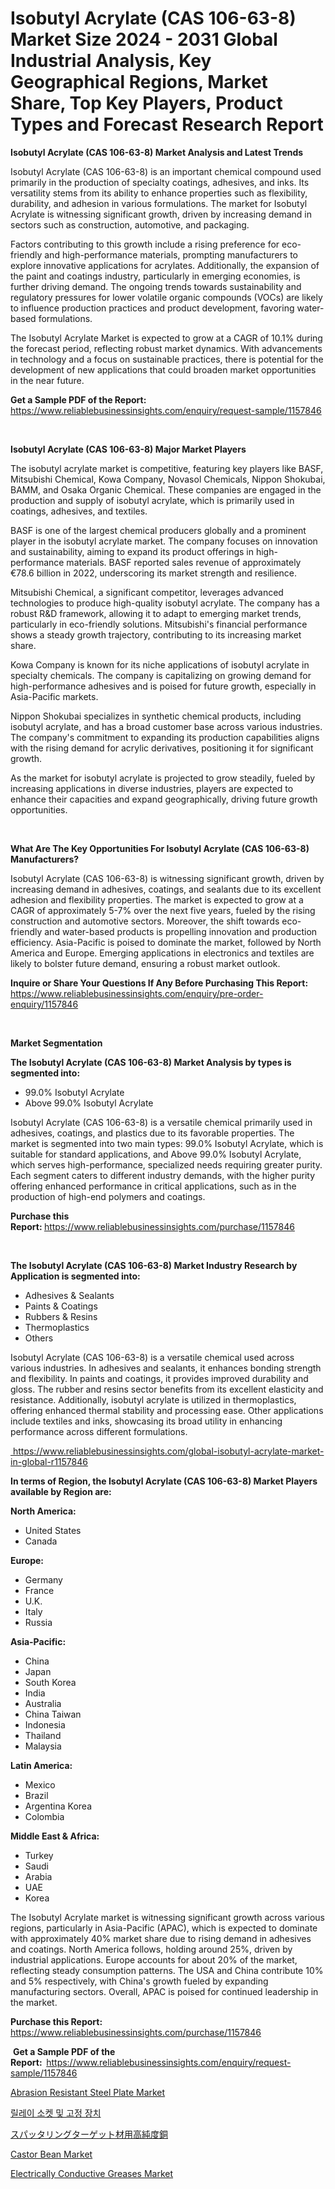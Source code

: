 <p><h1>Isobutyl Acrylate (CAS 106-63-8) Market Size 2024 - 2031 Global Industrial Analysis, Key Geographical Regions, Market Share, Top Key Players, Product Types and Forecast Research Report</h1></p><p><strong>Isobutyl Acrylate (CAS 106-63-8) Market Analysis and Latest Trends</strong></p>
<p><p>Isobutyl Acrylate (CAS 106-63-8) is an important chemical compound used primarily in the production of specialty coatings, adhesives, and inks. Its versatility stems from its ability to enhance properties such as flexibility, durability, and adhesion in various formulations. The market for Isobutyl Acrylate is witnessing significant growth, driven by increasing demand in sectors such as construction, automotive, and packaging.</p><p>Factors contributing to this growth include a rising preference for eco-friendly and high-performance materials, prompting manufacturers to explore innovative applications for acrylates. Additionally, the expansion of the paint and coatings industry, particularly in emerging economies, is further driving demand. The ongoing trends towards sustainability and regulatory pressures for lower volatile organic compounds (VOCs) are likely to influence production practices and product development, favoring water-based formulations.</p><p>The Isobutyl Acrylate Market is expected to grow at a CAGR of 10.1% during the forecast period, reflecting robust market dynamics. With advancements in technology and a focus on sustainable practices, there is potential for the development of new applications that could broaden market opportunities in the near future.</p></p>
<p><strong>Get a Sample PDF of the Report:&nbsp;</strong> <a href="https://www.reliablebusinessinsights.com/enquiry/request-sample/1157846">https://www.reliablebusinessinsights.com/enquiry/request-sample/1157846</a></p>
<p>&nbsp;</p>
<p><strong>Isobutyl Acrylate (CAS 106-63-8) Major Market Players</strong></p>
<p><p>The isobutyl acrylate market is competitive, featuring key players like BASF, Mitsubishi Chemical, Kowa Company, Novasol Chemicals, Nippon Shokubai, BAMM, and Osaka Organic Chemical. These companies are engaged in the production and supply of isobutyl acrylate, which is primarily used in coatings, adhesives, and textiles.</p><p>BASF is one of the largest chemical producers globally and a prominent player in the isobutyl acrylate market. The company focuses on innovation and sustainability, aiming to expand its product offerings in high-performance materials. BASF reported sales revenue of approximately €78.6 billion in 2022, underscoring its market strength and resilience.</p><p>Mitsubishi Chemical, a significant competitor, leverages advanced technologies to produce high-quality isobutyl acrylate. The company has a robust R&D framework, allowing it to adapt to emerging market trends, particularly in eco-friendly solutions. Mitsubishi's financial performance shows a steady growth trajectory, contributing to its increasing market share.</p><p>Kowa Company is known for its niche applications of isobutyl acrylate in specialty chemicals. The company is capitalizing on growing demand for high-performance adhesives and is poised for future growth, especially in Asia-Pacific markets. </p><p>Nippon Shokubai specializes in synthetic chemical products, including isobutyl acrylate, and has a broad customer base across various industries. The company's commitment to expanding its production capabilities aligns with the rising demand for acrylic derivatives, positioning it for significant growth.</p><p>As the market for isobutyl acrylate is projected to grow steadily, fueled by increasing applications in diverse industries, players are expected to enhance their capacities and expand geographically, driving future growth opportunities.</p></p>
<p>&nbsp;</p>
<p><strong>What Are The Key Opportunities For Isobutyl Acrylate (CAS 106-63-8) Manufacturers?</strong></p>
<p><p>Isobutyl Acrylate (CAS 106-63-8) is witnessing significant growth, driven by increasing demand in adhesives, coatings, and sealants due to its excellent adhesion and flexibility properties. The market is expected to grow at a CAGR of approximately 5-7% over the next five years, fueled by the rising construction and automotive sectors. Moreover, the shift towards eco-friendly and water-based products is propelling innovation and production efficiency. Asia-Pacific is poised to dominate the market, followed by North America and Europe. Emerging applications in electronics and textiles are likely to bolster future demand, ensuring a robust market outlook.</p></p>
<p><strong>Inquire or Share Your Questions If Any Before Purchasing This Report:</strong> <a href="https://www.reliablebusinessinsights.com/enquiry/pre-order-enquiry/1157846">https://www.reliablebusinessinsights.com/enquiry/pre-order-enquiry/1157846</a></p>
<p>&nbsp;</p>
<p><strong>Market Segmentation</strong></p>
<p><strong>The Isobutyl Acrylate (CAS 106-63-8) Market Analysis by types is segmented into:</strong></p>
<p><ul><li>99.0% Isobutyl Acrylate</li><li>Above 99.0% Isobutyl Acrylate</li></ul></p>
<p><p>Isobutyl Acrylate (CAS 106-63-8) is a versatile chemical primarily used in adhesives, coatings, and plastics due to its favorable properties. The market is segmented into two main types: 99.0% Isobutyl Acrylate, which is suitable for standard applications, and Above 99.0% Isobutyl Acrylate, which serves high-performance, specialized needs requiring greater purity. Each segment caters to different industry demands, with the higher purity offering enhanced performance in critical applications, such as in the production of high-end polymers and coatings.</p></p>
<p><strong>Purchase this Report:&nbsp;</strong><a href="https://www.reliablebusinessinsights.com/purchase/1157846">https://www.reliablebusinessinsights.com/purchase/1157846</a></p>
<p>&nbsp;</p>
<p><strong>The Isobutyl Acrylate (CAS 106-63-8) Market Industry Research by Application is segmented into:</strong></p>
<p><ul><li>Adhesives & Sealants</li><li>Paints & Coatings</li><li>Rubbers & Resins</li><li>Thermoplastics</li><li>Others</li></ul></p>
<p><p>Isobutyl Acrylate (CAS 106-63-8) is a versatile chemical used across various industries. In adhesives and sealants, it enhances bonding strength and flexibility. In paints and coatings, it provides improved durability and gloss. The rubber and resins sector benefits from its excellent elasticity and resistance. Additionally, isobutyl acrylate is utilized in thermoplastics, offering enhanced thermal stability and processing ease. Other applications include textiles and inks, showcasing its broad utility in enhancing performance across different formulations.</p></p>
<p><a href="https://www.reliablebusinessinsights.com/global-isobutyl-acrylate-market-in-global-r1157846">&nbsp;https://www.reliablebusinessinsights.com/global-isobutyl-acrylate-market-in-global-r1157846</a></p>
<p><strong>In terms of Region, the Isobutyl Acrylate (CAS 106-63-8) Market Players available by Region are:</strong></p>
<p>
    <p> <strong> North America: </strong>
        <ul>
            <li>United States</li>
            <li>Canada</li>
        </ul>
        </p> 
    <p> <strong> Europe: </strong>
        <ul>
            <li>Germany</li>
            <li>France</li>
            <li>U.K.</li>
            <li>Italy</li>
            <li>Russia</li>
        </ul>
        </p> 
    <p> <strong> Asia-Pacific: </strong>
        <ul>
            <li>China</li>
            <li>Japan</li>
            <li>South Korea</li>
            <li>India</li>
            <li>Australia</li>
            <li>China Taiwan</li>
            <li>Indonesia</li>
            <li>Thailand</li>
            <li>Malaysia</li>
        </ul>
        </p> 
    <p> <strong> Latin America: </strong>
        <ul>
            <li>Mexico</li>
            <li>Brazil</li>
            <li>Argentina Korea</li>
            <li>Colombia</li>
        </ul>
        </p> 
    <p> <strong> Middle East & Africa: </strong>
        <ul>
            <li>Turkey</li>
            <li>Saudi</li>
            <li>Arabia</li>
            <li>UAE</li>
            <li>Korea</li>
        </ul>
    </p>
    </p>
<p><p>The Isobutyl Acrylate market is witnessing significant growth across various regions, particularly in Asia-Pacific (APAC), which is expected to dominate with approximately 40% market share due to rising demand in adhesives and coatings. North America follows, holding around 25%, driven by industrial applications. Europe accounts for about 20% of the market, reflecting steady consumption patterns. The USA and China contribute 10% and 5% respectively, with China's growth fueled by expanding manufacturing sectors. Overall, APAC is poised for continued leadership in the market.</p></p>
<p><strong>Purchase this Report: </strong><a href="https://www.reliablebusinessinsights.com/purchase/1157846">https://www.reliablebusinessinsights.com/purchase/1157846</a></p>
<p>&nbsp;<strong>Get a Sample PDF of the Report:&nbsp;&nbsp;</strong><a href="https://www.reliablebusinessinsights.com/enquiry/request-sample/1157846">https://www.reliablebusinessinsights.com/enquiry/request-sample/1157846</a></p>
<p><strong></strong></p>
<p><p><a href="https://issuu.com/reportprime-2/docs/abrasion-resistant-steel-plate-mark_6271daf030adf2">Abrasion Resistant Steel Plate Market</a></p><p><a href="https://medium.com/@andrewbates1961/%EC%84%B8%EA%B3%84-relay-sockets-and-fixings-market-%EC%9D%80-2024%EC%97%90%EC%84%9C-2031%EB%A1%9C-%EC%97%B0%ED%8F%89%EA%B7%A0-%EC%A6%9D%EA%B0%80%EC%9C%A8%EC%9D%84-%EB%B3%B4%EC%9D%BC-%EA%B2%83%EC%9C%BC%EB%A1%9C-%EC%98%88%EC%83%81%EB%90%A9%EB%8B%88%EB%8B%A4-b068130101e5">릴레이 소켓 및 고정 장치</a></p><p><a href="https://medium.com/@dressleredward/high-purity-copper-for-sputtering-target-material-894f2e7228a6">スパッタリングターゲット材用高純度銅</a></p><p><a href="https://www.linkedin.com/pulse/castor-bean-market-global-regional-analysis-2024-2031-skyresearch-dglze?trackingId=Rw1h1hg8TJWrejUbRImt1Q%3D%3D">Castor Bean Market</a></p><p><a href="https://www.linkedin.com/pulse/strategic-roadmap-global-electrically-conductive-greases-market-jegke?trackingId=olhSNtC1TH2ppNDOsjaD4w%3D%3D">Electrically Conductive Greases Market</a></p></p>